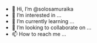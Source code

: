 - 👋 Hi, I’m @solosamuraika
- 👀 I’m interested in ...
- 🌱 I’m currently learning ...
- 💞️ I’m looking to collaborate on ...
- 📫 How to reach me ...

<!---
solosamuraika/solosamuraika is a ✨ special ✨ repository because its `README.md` (this file) appears on your GitHub profile.
You can click the Preview link to take a look at your changes.
--->
